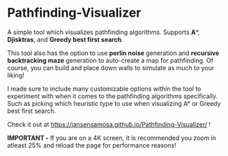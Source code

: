 # Pathfinding-Visualizer

A simple tool which visualizes pathfinding algorithms. Supports **A***, **Djisktras**, and **Greedy best first search**. 

This tool also has the option to use **perlin noise** generation and **recursive backtracking maze** generation to auto-create a map for pathfinding. Of course, you can build and place down walls to simulate as much to your liking!

I made sure to include many customizable options within the tool to experiment with when it comes to the pathfinding algorithms specifically. Such as picking which heuristic type to use when visualizing A* or Greedy best first search.

Check it out at https://jansensamosa.github.io/Pathfinding-Visualizer/ !

**IMPORTANT -** If you are on a 4K screen, it is recommended you zoom in atleast 25% and reload the page for performance reasons!
